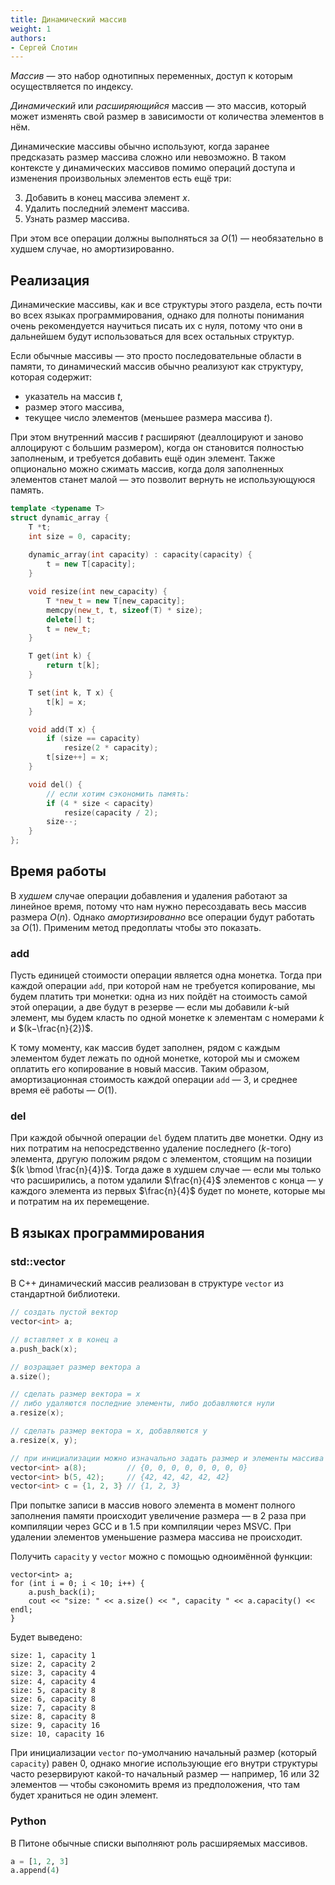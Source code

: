 ```yaml
---
title: Динамический массив
weight: 1
authors:
- Сергей Слотин
---
```


*Массив* — это набор однотипных переменных, доступ к которым осуществляется по индексу.

*Динамический* или *расширяющийся* массив — это массив, который может изменять свой размер в зависимости от количества элементов в нём.

Динамические массивы обычно используют, когда заранее предсказать размер массива сложно или невозможно. В таком контексте у динамических массивов помимо операций доступа и изменения произвольных элементов есть ещё три:

3. Добавить в конец массива элемент $x$.
4. Удалить последний элемент массива.
5. Узнать размер массива.

При этом все операции должны выполняться за $O(1)$ — необязательно в худшем случае, но амортизированно.

## Реализация

Динамические массивы, как и все структуры этого раздела, есть почти во всех языках программирования, однако для полноты понимания очень рекомендуется научиться писать их с нуля, потому что они в дальнейшем будут использоваться для всех остальных структур.

Если обычные массивы — это просто последовательные области в памяти, то динамический массив обычно реализуют как структуру, которая содержит:

- указатель на массив $t$,
- размер этого массива,
- текущее число элементов (меньшее размера массива $t$).

При этом внутренний массив $t$ расширяют (деаллоцируют и заново аллоцируют с большим размером), когда он становится полностью заполненым, и требуется добавить ещё один элемент. Также опционально можно сжимать массив, когда доля заполненных элементов станет малой — это позволит вернуть не использующуюся память.

```cpp
template <typename T>
struct dynamic_array {
    T *t;
    int size = 0, capacity;
    
    dynamic_array(int capacity) : capacity(capacity) {
        t = new T[capacity];
    }

    void resize(int new_capacity) {
        T *new_t = new T[new_capacity];
        memcpy(new_t, t, sizeof(T) * size);
        delete[] t;
        t = new_t;
    }

    T get(int k) {
        return t[k];
    }

    T set(int k, T x) {
        t[k] = x;
    }

    void add(T x) {
        if (size == capacity)
            resize(2 * capacity);
        t[size++] = x;
    }

    void del() {
        // если хотим сэкономить память:
        if (4 * size < capacity)
            resize(capacity / 2);
        size--;
    }
};
```

## Время работы

В *худшем* случае операции добавления и удаления работают за линейное время, потому что нам нужно пересоздавать весь массив размера $O(n)$. Однако *амортизированно* все операции будут работать за $O(1)$. Применим метод предоплаты чтобы это показать.

### add

Пусть единицей стоимости операции является одна монетка. Тогда при каждой операции `add`, при которой нам не требуется копирование, мы будем платить три монетки: одна из них пойдёт на стоимость самой этой операции, а две будут в резерве — если мы добавили $k$-ый элемент, мы будем класть по одной монетке к элементам с номерами $k$ и $(k−\frac{n}{2})$.

К тому моменту, как массив будет заполнен, рядом с каждым элементом будет лежать по одной монетке, которой мы и сможем оплатить его копирование в новый массив. Таким образом, амортизационная стоимость каждой операции `add` — 3, и среднее время её работы — $O(1)$.

### del

При каждой обычной операции `del` будем платить две монетки. Одну из них потратим на непосредственно удаление последнего ($k$-того) элемента, другую положим рядом с элементом, стоящим на позиции $(k \bmod \frac{n}{4})$. Тогда даже в худшем случае — если мы только что расширились, а потом удалили $\frac{n}{4}$ элементов с конца — у каждого элемента из первых $\frac{n}{4}$ будет по монете, которые мы и потратим на их перемещение.

## В языках программирования

### std::vector

В С++ динамический массив реализован в структуре `vector` из стандартной библиотеки.

```cpp
// создать пустой вектор
vector<int> a;

// вставляет x в конец a
a.push_back(x);

// возращает размер вектора а
a.size();

// сделать размер вектора = x
// либо удаляются последние элементы, либо добавляются нули
a.resize(x);

// сделать размер вектора = x, добавляются y
a.resize(x, y);

// при инициализации можно изначально задать размер и элементы массива
vector<int> a(8);         // {0, 0, 0, 0, 0, 0, 0, 0}
vector<int> b(5, 42);     // {42, 42, 42, 42, 42}
vector<int> c = {1, 2, 3} // {1, 2, 3}
```

При попытке записи в массив нового элемента в момент полного заполнения памяти происходит увеличение размера — в 2 раза при компиляции через GCC и в 1.5 при компиляции через MSVC. При удалении элементов уменьшение размера массива не происходит.

Получить `capacity` у `vector` можно с помощью одноимённой функции:


```
vector<int> a;
for (int i = 0; i < 10; i++) {
    a.push_back(i);
    cout << "size: " << a.size() << ", capacity " << a.capacity() << endl;
}
```

Будет выведено:

```
size: 1, capacity 1
size: 2, capacity 2
size: 3, capacity 4
size: 4, capacity 4
size: 5, capacity 8
size: 6, capacity 8
size: 7, capacity 8
size: 8, capacity 8
size: 9, capacity 16
size: 10, capacity 16
```

При инициализации `vector` по-умолчанию начальный размер (который `capacity`) равен 0, однако многие использующие его внутри структуры часто резервируют какой-то начальный размер — например, 16 или 32 элементов — чтобы сэкономить  время из предположения, что там будет храниться не один элемент.

### Python

В Питоне обычные списки выполняют роль расширяемых массивов.

```python
a = [1, 2, 3]
a.append(4)
```
